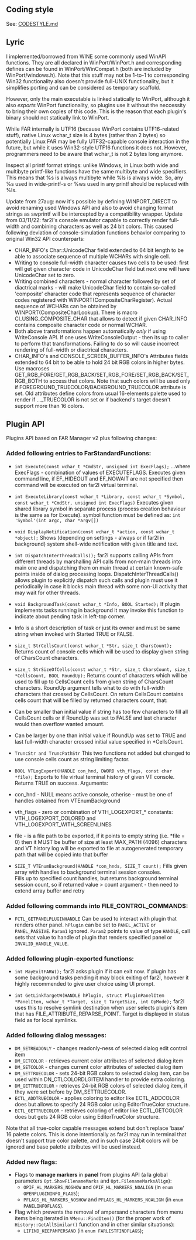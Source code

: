 ## Coding style
See: [CODESTYLE.md](CODESTYLE.md)

## Lyric
I implemented/borrowed from WINE some commonly used WinAPI functions. They are all declared in WinPort/WinPort.h and corresponding defines can be found in WinPort/WinCompat.h (both are included by WinPort/windows.h). Note that this stuff may not be 1-to-1 to corresponding Win32 functionality also doesn't provide full-UNIX functionality, but it simplifies porting and can be considered as temporary scaffold.

However, only the main executable is linked statically to WinPort, although it also _exports_ WinPort functionality, so plugins use it without the neccessity to bring their own copies of this code. This is the reason that each plugin's binary should not statically link to WinPort.

While FAR internally is UTF16 (because WinPort contains UTF16-related stuff), native Linux wchar_t size is 4 bytes (rather than 2 bytes) so potentially Linux FAR may be fully UTF32-capable console interaction in the future, but while it uses Win32-style UTF16 functions it does not. However, programmers need to be aware that wchar_t is not 2 bytes long anymore.

Inspect all printf format strings: unlike Windows, in Linux both wide and multibyte printf-like functions have the same multibyte and wide specifiers. This means that %s is always multibyte while %ls is always wide. So, any %s used in wide-printf-s or %ws used in any printf should be replaced with %ls.

Update from 27aug: now it's possible by defining WINPORT_DIRECT to avoid renaming used Windows API and also to avoid changing format strings as swprintf will be intercepted by a compatibility wrapper.
Update from 03/11/22: far2l's console emulator capable to correctly render full-width and combining characters as well as 24 bit colors. This caused following deviation of console-simulation functions behavior comparing to original Win32 API counterparts:
 * CHAR_INFO's Char::UnicodeChar field extended to 64 bit length to be able to associate sequence of multiple WCHARs with single cell.
 * Writing to console full-width character causes two cells to be used: first will get given character code in UnicodeChar field but next one will have UnicodeChar set to zero.
 * Writing combined characters - normal character followed by set of diactrical marks - will make UnicodeChar field to contain so-called 'composite' character code that represents sequence of character codes registered with WINPORT(CompositeCharRegister). Actual sequence of WCHARs can be obtained by WINPORT(CompositeCharLookup). There is macro CI_USING_COMPOSITE_CHAR that allows to detect if given CHAR_INFO contains composite character code or normal WCHAR.
 * Both above transformations happen automatically _only_ if using WriteConsole API. If one uses WriteConsoleOutput - then its up to caller to perform that transformations. Failing to do so will cause incorrect rendering of full-width or diactrical characters.
 * CHAR_INFO's and CONSOLE_SCREEN_BUFFER_INFO's Attributes fields extended to 64 bit to be able to hold 24 bit RGB colors in higher bytes. Use macroses GET_RGB_FORE/GET_RGB_BACK/SET_RGB_FORE/SET_RGB_BACK/SET_RGB_BOTH to access that colors. Note that such colors will be used only if FOREGROUND_TRUECOLOR/BACKGROUND_TRUECOLOR attribute is set. Old attributes define colors from usual 16-elements palette used to render if ..._TRUECOLOR is not set or if backend's target doesn't support more than 16 colors.

## Plugin API

Plugins API based on FAR Manager v2 plus following changes:

### Added following entries to FarStandardFunctions:

* `int Execute(const wchar_t *CmdStr, unsigned int ExecFlags);`
...where ExecFlags - combination of values of EXECUTEFLAGS.
Executes given command line, if EF_HIDEOUT and EF_NOWAIT are not specified then command will be executed on far2l virtual terminal.

* `int ExecuteLibrary(const wchar_t *Library, const wchar_t *Symbol, const wchar_t *CmdStr, unsigned int ExecFlags)`
Executes given shared library symbol in separate process (process creation behaviour is the same as for Execute).
symbol function must be defined as: `int 'Symbol'(int argc, char *argv[])`

* `void DisplayNotification(const wchar_t *action, const wchar_t *object);`
Shows (depending on settings - always or if far2l in background) system shell-wide notification with given title and text.

* `int DispatchInterThreadCalls();`
far2l supports calling APIs from different threads by marshalling API calls from non-main threads into main one and dispatching them on main thread at certain known-safe points inside of dialog processing loops. DispatchInterThreadCalls() allows plugin to explicitly dispatch such calls and plugin must use it periodically in case it blocks main thread with some non-UI activity that may wait for other threads.

* `void BackgroundTask(const wchar_t *Info, BOOL Started);`
If plugin implements tasks running in background it may invoke this function to indicate about pending task in left-top corner.
 * Info is a short description of task or just its owner and must be same string when invoked with Started TRUE or FALSE.

* `size_t StrCellsCount(const wchar_t *Str, size_t CharsCount);`
Returns count of console cells which will be used to display given string of CharsCount characters.

* `size_t StrSizeOfCells(const wchar_t *Str, size_t CharsCount, size_t *CellsCount, BOOL RoundUp);`
Returns count of characters which will be used to fill up to CellsCount cells from given string of CharsCount characters.
RoundUp argument tells what to do with full-width characters that crossed by CellsCount.
On return CellsCount contains cells count that will be filled by returned characters count, that:
 * Can be smaller than initial value if string has too few characters to fill all CellsCount cells or if RoundUp was set to FALSE and last character would then overflow wanted amount.
 * Can be larger by one than initial value if RoundUp was set to TRUE and last full-width character crossed initial value specified in *CellsCount.

* `TruncStr and TruncPathStr`
This two functions not added but changed to use console cells count as string limiting factor.

* `BOOL VTLogExport(HANDLE con_hnd, DWORD vth_flags, const char *file);`
Exports to file virtual terminal history of given VT console. Returns TRUE on success. Arguments:
 * con_hnd - NULL means active console, otherise - must be one of handles obtained from VTEnumBackground
 * vth_flags - zero or combination of VTH_LOGEXPORT_* constants: VTH_LOGEXPORT_COLORED and VTH_LOGEXPORT_WITH_SCREENLINES
 * file - is a file path to be exported, if it points to empty string (i.e. *file = 0) then it MUST be buffer of size at least MAX_PATH (4096) characters and VT history log will be exported to file at autogenerated temporary path that will be copied into that buffer

* `SIZE_T VTEnumBackground(HANDLE *con_hnds, SIZE_T count);`
Fills given array with handles to background terminal session consoles.  
Fills up to specified count handles, but returns background terminal session count, so if returned value > count argument - then need to extend array buffer and retry



### Added following commands into FILE_CONTROL_COMMANDS:
* `FCTL_GETPANELPLUGINHANDLE`
Can be used to interact with plugin that renders other panel.
`hPlugin` can be set to `PANEL_ACTIVE` or `PANEL_PASSIVE`.
`Param1` ignored.
`Param2` points to value of type `HANDLE`, call sets that value to handle of plugin that renders specified panel or `INVALID_HANDLE_VALUE`.

### Added following plugin-exported functions:
* `int MayExitFARW();`
far2l asks plugin if it can exit now. If plugin has some background tasks pending it may block exiting of far2l, however it highly recommended to give user choice using UI prompt.

* `int GetLinkTargetW(HANDLE hPlugin, struct PluginPanelItem *PanelItem, wchar_t *Target, size_t TargetSize, int OpMode);`
far2l uses this to resolve symlink destination when user selects plugin's item that has FILE_ATTRIBUTE_REPARSE_POINT. Target is displayed in status field as for local symlinks.

### Added following dialog messages:
* `DM_SETREADONLY` - changes readonly-ness of selected dialog edit control item
* `DM_GETCOLOR` - retrieves current color attributes of selected dialog item
* `DM_SETCOLOR` - changes current color attributes of selected dialog item
* `DM_SETTRUECOLOR` - sets 24-bit RGB colors to selected dialog item, can be used within DN_CTLCOLORDLGITEM handler to provide extra coloring.
* `DM_GETTRUECOLOR` - retrieves 24-bit RGB colors of selected dialog item, if they were set before by DM_SETTRUECOLOR.
* `ECTL_ADDTRUECOLOR` - applies coloring to editor like ECTL_ADDCOLOR does but allows to specify 24 RGB color using EditorTrueColor structure.
* `ECTL_GETTRUECOLOR` - retrieves coloring of editor like ECTL_GETCOLOR does but gets 24 RGB color using EditorTrueColor structure.

Note that all true-color capable messages extend but don't replace 'base' 16 palette colors. This is done intentionally as far2l may run in terminal that doesn't support true color palette, and in such case 24bit colors will be ignored and base palette attributes will be used instead.

### Added new flags:
* Flags to **manage markers** in **panel** from plugins API
(a la global parameters `Opt.ShowFilenameMarks` and `Opt.FilenameMarksAlign`):
    - `OPIF_HL_MARKERS_NOSHOW` and `OPIF_HL_MARKERS_NOALIGN` (in `enum OPENPLUGININFO_FLAGS`);
    - `PFLAGS_HL_MARKERS_NOSHOW` and `PFLAGS_HL_MARKERS_NOALIGN` (in `enum PANELINFOFLAGS`).
* Flag which prevents the removal of ampersand characters from menu items being iterated in `VMenu::FindItem()`
(for the proper work of `History::GetAllSimilar()` function and in other similar situations):
    - `LIFIND_KEEPAMPERSAND` (in `enum FARLISTFINDFLAGS`);

